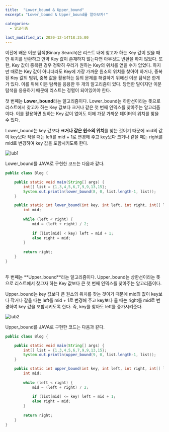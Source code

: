 ```yaml
---
title:  "﻿Lower_bound & Upper_bound"
excerpt: "﻿Lower_bound & Upper_bound를 알아보자!"

categories:
  - 알고리즘
  
last_modified_at: 2020-12-14T18:35:00
---
```


이전에 배운 이분 탐색(Binary Search)은 리스트 내에 찾고자 하는 Key 값이 있을 때만 위치를 반환하고 만약 Key 값이 존재하지 않는다면 아무것도 반환을 하지 않았다. 또한, Key 값이 중복된 경우 정확히 우리가 원하는 Key의 위치를 얻을 수가 없었다.  하지만 때로는 Key 값이 아니더라도 Key에 가장 가까운 원소의 위치를 찾아야 하거나, 중복된 Key 값의 범위, 중복 값을 활용하는 등의 문제를 해결하기 위해선 이분 탐색은 한계가 있다. 이를 위해 이분 탐색을 응용한 두 개의 알고리즘이 있다. 당연한 말이지만 이분 탐색을 응용하기 때문에 리스트는 정렬이 되어있어야 한다.  

첫 번째는 **Lower_bound**라는 알고리즘이다. Lower_bound는 하한선이라는 뜻으로 리스트에서 찾고자 하는 Key 값보다 크거나 같은 첫 번째 인덱스를 찾아주는 알고리즘이다. 이를 활용하면 원하는 Key 값이 없어도 이에 가장 가까운 데이터의 위치를 찾을 수 있다.   

Lower_bound는 key 값보다 **크거나 같은 원소의 위치**를 찾는 것이기 때문에 mid의 값이 key보다 작을 때는 left를 mid + 1로 변경해 주고 key보다 크거나 같을 때는 right를  mid로 변경하여 key 값을 포함시키도록 한다.  

![lub1](https://user-images.githubusercontent.com/53072057/102043163-07be1600-3e17-11eb-96fc-05bfc563ecc4.JPG)  

Lower_bound를 JAVA로 구현한 코드는 다음과 같다.  

```java
public class Blog {

	public static void main(String[] args) {
		int[] list = {1,3,4,5,6,7,9,9,13,15};
		System.out.println(lower_bound(8, 0, list.length-1, list));
	}

	public static int lower_bound(int key, int left, int right, int[] list) {
		int mid;
		
		while (left < right) {
			mid = (left + right) / 2;
			
			if (list[mid] < key) left = mid + 1;
			else right = mid;
		}
		
		return right;
	}
}
```
<br>
두 번째는 **Upper_bound**라는 알고리즘이다. Upper_bound는 상한선이라는 뜻으로 리스트에서 찾고자 하는 Key 값보다 큰 첫 번째 인덱스를 찾아주는 알고리즘이다.  

Upper_bound는 key 값보다 큰 원소의 위치를 찾는 것이기 때문에 mid의 값이 key보다 작거나 같을 때는 left를 mid + 1로 변경해 주고 key보다 클 때는 right를  mid로 변경하여 key 값을 포함시키도록 한다. 즉, key를 찾아도 left를 증가시켜준다.  

![lub2](https://user-images.githubusercontent.com/53072057/102043166-08ef4300-3e17-11eb-860c-4da798a1544d.JPG)  

Upper_bound를 JAVA로 구현한 코드는 다음과 같다.  

```java
public class Blog {

	public static void main(String[] args) {
		int[] list = {1,3,4,5,6,7,9,9,13,15};
		System.out.println(upper_bound(9, 0, list.length-1, list));
	}

	public static int upper_bound(int key, int left, int right, int[] list) {
		int mid;
		
		while (left < right) {
			mid = (left + right) / 2;
			
			if (list[mid] <= key) left = mid + 1;
			else right = mid;
		}
		
		return right;
	}
}
```

​